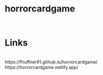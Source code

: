 # horrorcardgame
<br>
<h1>Links</h1>
<br>
https://fhuffner91.github.io/horrorcardgame/<br>
https://horrorcardgame.netlify.app/
